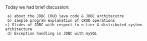 Today we had brief discussion:


	 a) about the JDBC CRUD java code & JDBC architecutre
	 b) sample program explanation of CRUD operations
 	c) Slides of JDBC with respect to n-tier & distributed system architecture
	 d) Exception handling in JDBC with mySQL
 
